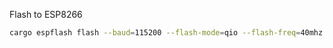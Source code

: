 Flash to ESP8266
```bash
cargo espflash flash --baud=115200 --flash-mode=qio --flash-freq=40mhz --flash-size=1mb --port=/dev/ttyUSB0 --release --monitor
```
